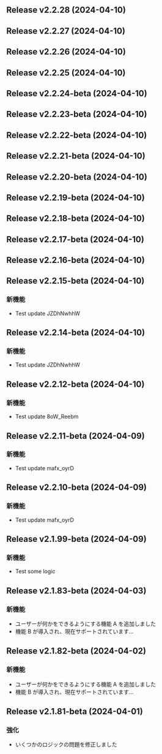 ## Release v2.2.28 (2024-04-10)

## Release v2.2.27 (2024-04-10)

## Release v2.2.26 (2024-04-10)

## Release v2.2.25 (2024-04-10)

## Release v2.2.24-beta (2024-04-10)

## Release v2.2.23-beta (2024-04-10)

## Release v2.2.22-beta (2024-04-10)

## Release v2.2.21-beta (2024-04-10)

## Release v2.2.20-beta (2024-04-10)

## Release v2.2.19-beta (2024-04-10)

## Release v2.2.18-beta (2024-04-10)

## Release v2.2.17-beta (2024-04-10)

## Release v2.2.16-beta (2024-04-10)

## Release v2.2.15-beta (2024-04-10)

### 新機能

- Test update JZDhNwhhW

## Release v2.2.14-beta (2024-04-10)

### 新機能

- Test update JZDhNwhhW

## Release v2.2.12-beta (2024-04-10)

### 新機能

- Test update 8oW_Reebm

## Release v2.2.11-beta (2024-04-09)

### 新機能

- Test update mafx_oyrD

## Release v2.2.10-beta (2024-04-09)

### 新機能

- Test update mafx_oyrD

## Release v2.1.99-beta (2024-04-09)

### 新機能

- Test some logic

## Release v2.1.83-beta (2024-04-03)

### 新機能

- ユーザーが何かをできるようにする機能 A を追加しました
- 機能 B が導入され、現在サポートされています...

## Release v2.1.82-beta (2024-04-02)

### 新機能

- ユーザーが何かをできるようにする機能 A を追加しました
- 機能 B が導入され、現在サポートされています...

## Release v2.1.81-beta (2024-04-01)

### 強化

- いくつかのロジックの問題を修正しました
